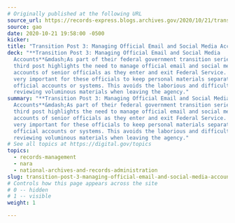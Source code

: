 ```yaml
---
# Originally published at the following URL
source_url: https://records-express.blogs.archives.gov/2020/10/21/transition-post-3-managing-official-email-and-social-media-accounts/
source: gao
date: 2020-10-21 19:58:00 -0500
kicker: 
title: "Transition Post 3: Managing Official Email and Social Media Accounts"
deck: "**Transition Post 3: Managing Official Email and Social Media
  Accounts**&mdash;As part of their federal government transition series, this
  third post highlights the need to manage official email and social media
  accounts of senior officials as they enter and exit Federal Service. It is
  very important for these officials to keep personal materials separate from
  official accounts or systems. This avoids the laborious and difficult task of
  reviewing voluminous materials when leaving the agency."
summary: "**Transition Post 3: Managing Official Email and Social Media
  Accounts**&mdash;As part of their federal government transition series, this
  third post highlights the need to manage official email and social media
  accounts of senior officials as they enter and exit Federal Service. It is
  very important for these officials to keep personal materials separate from
  official accounts or systems. This avoids the laborious and difficult task of
  reviewing voluminous materials when leaving the agency."
# See all topics at https://digital.gov/topics
topics:
  - records-management
  - nara
  - national-archives-and-records-administration
slug: transition-post-3-managing-official-email-and-social-media-accounts
# Controls how this page appears across the site
# 0 -- hidden
# 1 -- visible
weight: 1

---
```

